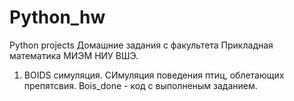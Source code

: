 # Python_hw
Python projects
Домашние задания с факультета Прикладная математика МИЭМ НИУ ВШЭ. 

1. BOIDS симуляция. СИмуляция поведения птиц, облетающих препятсвия. Bois_done - код с выполненым заданием. 
